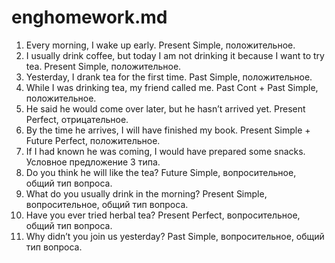 # enghomework.md
1. Every morning, I wake up early. Present Simple, положительное.
2. I usually drink coffee, but today I am not drinking it because I want to try tea. Present Simple, положительное.
3. Yesterday, I drank tea for the first time. Past Simple, положительное.
4. While I was drinking tea, my friend called me. Past Cont + Past Simple, положительное.
5. He said he would come over later, but he hasn’t arrived yet. Present Perfect, отрицательное.
6. By the time he arrives, I will have finished my book. Present Simple + Future Perfect, положительное.
7. If I had known he was coming, I would have prepared some snacks. Условное предложение 3 типа.
8. Do you think he will like the tea? Future Simple, вопросительное, общий тип вопроса.
9. What do you usually drink in the morning? Present Simple, вопросительное, общий тип вопроса.
10. Have you ever tried herbal tea? Present Perfect, вопросительное, общий тип вопроса.
11. Why didn’t you join us yesterday? Past Simple, вопросительное, общий тип вопроса.
